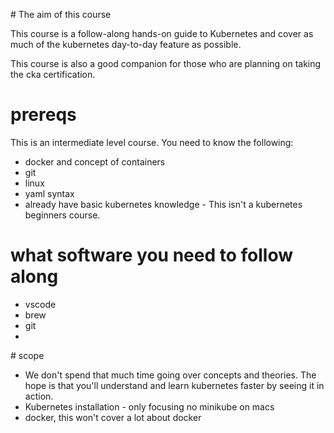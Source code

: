 # The aim of this course

This course is a follow-along hands-on guide to Kubernetes and cover as much of the kubernetes day-to-day feature as possible.

This course is also a good companion for those who are planning on taking the cka certification.


# prereqs

This is an intermediate level course. You need to know the following:

- docker and concept of containers
- git
- linux
- yaml syntax
- already have basic kubernetes knowledge - This isn't a kubernetes beginners course. 


# what software you need to follow along

- vscode
- brew
- git
- 


# scope

- We don't spend that much time going over concepts and theories. The hope is that you'll understand and learn kubernetes faster by seeing it in action. 
- Kubernetes installation - only focusing no minikube on macs
- docker, this won't cover a lot about docker